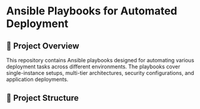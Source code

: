 # Ansible Playbooks for Automated Deployment

## 📌 Project Overview
This repository contains Ansible playbooks designed for automating various deployment tasks across different environments. The playbooks cover single-instance setups, multi-tier architectures, security configurations, and application deployments.

## 📂 Project Structure
